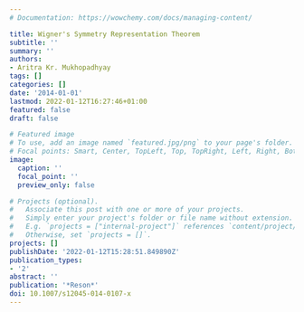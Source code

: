 ```yaml
---
# Documentation: https://wowchemy.com/docs/managing-content/

title: Wigner's Symmetry Representation Theorem
subtitle: ''
summary: ''
authors:
- Aritra Kr. Mukhopadhyay
tags: []
categories: []
date: '2014-01-01'
lastmod: 2022-01-12T16:27:46+01:00
featured: false
draft: false

# Featured image
# To use, add an image named `featured.jpg/png` to your page's folder.
# Focal points: Smart, Center, TopLeft, Top, TopRight, Left, Right, BottomLeft, Bottom, BottomRight.
image:
  caption: ''
  focal_point: ''
  preview_only: false

# Projects (optional).
#   Associate this post with one or more of your projects.
#   Simply enter your project's folder or file name without extension.
#   E.g. `projects = ["internal-project"]` references `content/project/deep-learning/index.md`.
#   Otherwise, set `projects = []`.
projects: []
publishDate: '2022-01-12T15:28:51.849890Z'
publication_types:
- '2'
abstract: ''
publication: '*Reson*'
doi: 10.1007/s12045-014-0107-x
---
```

